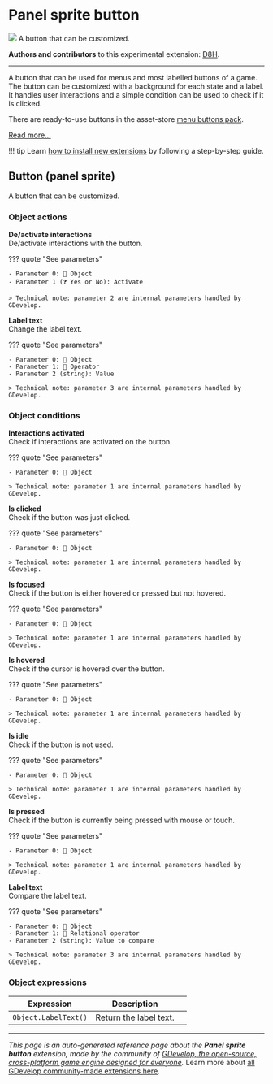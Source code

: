 # Panel sprite button

<img src="https://resources.gdevelop-app.com/assets/Icons/Line Hero Pack/Master/SVG/Interface Elements/Interface Elements_interface_ui_button_ok_cta_clock_tap.svg" class="extension-icon"></img>
A button that can be customized.

**Authors and contributors** to this experimental extension: [D8H](https://gd.games/D8H).

---

A button that can be used for menus and most labelled buttons of a game. The button can be customized with a background for each state and a label. It handles user interactions and a simple condition can be used to check if it is clicked.

There are ready-to-use buttons in the asset-store [menu buttons pack](https://editor.gdevelop.io/?initial-dialog=asset-store&asset-pack=menu-buttons-menu-buttons).

[Read more...](/gdevelop5/objects/button)

!!! tip
    Learn [how to install new extensions](/gdevelop5/extensions/search) by following a step-by-step guide.



## Button (panel sprite) 

A button that can be customized. 

### Object actions

**De/activate interactions**  
De/activate interactions with the button.

??? quote "See parameters"

    - Parameter 0: 👾 Object
    - Parameter 1 (❓ Yes or No): Activate

    > Technical note: parameter 2 are internal parameters handled by GDevelop.

**Label text**  
Change the label text.

??? quote "See parameters"

    - Parameter 0: 👾 Object
    - Parameter 1: 🟰 Operator
    - Parameter 2 (string): Value

    > Technical note: parameter 3 are internal parameters handled by GDevelop.

### Object conditions

**Interactions activated**  
Check if interactions are activated on the button.

??? quote "See parameters"

    - Parameter 0: 👾 Object

    > Technical note: parameter 1 are internal parameters handled by GDevelop.

**Is clicked**  
Check if the button was just clicked.

??? quote "See parameters"

    - Parameter 0: 👾 Object

    > Technical note: parameter 1 are internal parameters handled by GDevelop.

**Is focused**  
Check if the button is either hovered or pressed but not hovered.

??? quote "See parameters"

    - Parameter 0: 👾 Object

    > Technical note: parameter 1 are internal parameters handled by GDevelop.

**Is hovered**  
Check if the cursor is hovered over the button.

??? quote "See parameters"

    - Parameter 0: 👾 Object

    > Technical note: parameter 1 are internal parameters handled by GDevelop.

**Is idle**  
Check if the button is not used.

??? quote "See parameters"

    - Parameter 0: 👾 Object

    > Technical note: parameter 1 are internal parameters handled by GDevelop.

**Is pressed**  
Check if the button is currently being pressed with mouse or touch.

??? quote "See parameters"

    - Parameter 0: 👾 Object

    > Technical note: parameter 1 are internal parameters handled by GDevelop.

**Label text**  
Compare the label text.

??? quote "See parameters"

    - Parameter 0: 👾 Object
    - Parameter 1: 🟰 Relational operator
    - Parameter 2 (string): Value to compare

    > Technical note: parameter 3 are internal parameters handled by GDevelop.

### Object expressions

| Expression | Description |  |
|-----|-----|-----|
| `Object.LabelText()` | Return the label text. ||


---

*This page is an auto-generated reference page about the **Panel sprite button** extension, made by the community of [GDevelop, the open-source, cross-platform game engine designed for everyone](https://gdevelop.io/).* Learn more about [all GDevelop community-made extensions here](/gdevelop5/extensions).